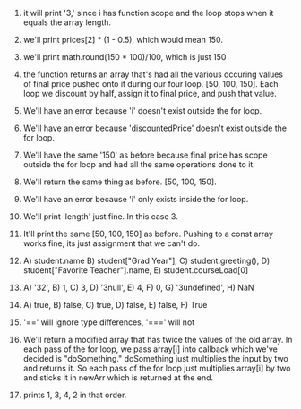 1. it will print '3,' since i has function scope and the loop stops when it equals the array length.

2. we'll print prices[2] * (1 - 0.5), which would mean 150.

3. we'll print math.round(150 * 100)/100, which is just 150

4. the function returns an array that's had all the various occuring values of final price pushed onto it during our four loop. [50, 100, 150]. Each loop we discount by half, assign it to final price, and push that value.

5. We'll have an error because 'i' doesn't exist outside the for loop.

6. We'll have an error because 'discountedPrice' doesn't exist outside the for loop.

7. We'll have the same '150' as before because final price has scope outside the for loop and had all the same operations done to it.

8. We'll return the same thing as before. [50, 100, 150].

9. We'll have an error because 'i' only exists inside the for loop.

10. We'll print 'length' just fine. In this case 3.

11. It'll print the same [50, 100, 150] as before. Pushing to a const array works fine, its just assignment that we can't do.

12. A) student.name B) student["Grad Year"], C) student.greeting(), D) student["Favorite Teacher"].name, E) student.courseLoad[0]

13. A) '32', B) 1, C) 3, D) '3null', E) 4, F) 0, G) '3undefined', H) NaN
14. A) true, B) false, C) true, D) false, E) false, F) True

15. '==' will ignore type differences, '===' will not

17. We'll return a modified array that has twice the values of the old array. In each pass of the for loop, we pass array[i] into callback which we've decided is "doSomething." doSomething just multiplies the input by two and returns it. So each pass of the for loop just multiplies array[i] by two and sticks it in newArr which is returned at the end.

19. prints 1, 3, 4, 2 in that order.
